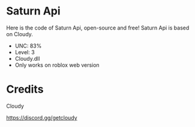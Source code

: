 # Saturn Api
 Here is the code of Saturn Api, open-source and free!
 Saturn Api is based on Cloudy.

- UNC: 83%
- Level: 3
- Cloudy.dll
- Only works on roblox web version

# Credits

Cloudy

https://discord.gg/getcloudy
